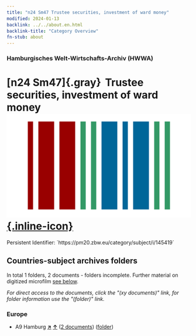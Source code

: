 ```yaml
---
title: "n24 Sm47 Trustee securities, investment of ward money"
modified: 2024-01-13
backlink: ../../about.en.html
backlink-title: "Category Overview"
fn-stub: about
---
```


### Hamburgisches Welt-Wirtschafts-Archiv (HWWA)

# [n24 Sm47]{.gray}&#8201; Trustee securities, investment of ward money &#160; [![Wikidata](/images/Wikidata-logo.svg "Wikidata"){.inline-icon}](http://www.wikidata.org/entity/Q104711065)

<div class="hint">Persistent Identifier: `https://pm20.zbw.eu/category/subject/i/145419`</div>







## Countries-subject archives folders







In total 1 folders, 2 documents - folders incomplete. Further material on digitized microfilm [see below](#filmsections).

_For direct access to the documents, click the "(xy documents)" link, for folder information use the "(folder)" link._



### Europe

- A9 Hamburg [**&nearr;**](../../../geo/i/140905/about.en.html "Hamburg (all folders)") [**&uarr;**](../../../geo/about.en.html#A9 "Country category system") (<a href="https://pm20.zbw.eu/iiifview/folder/sh/140905,145419" title="about: Hamburg : Trustee securities, investment of ward money" target="_blank">2 documents</a>) ([folder](../../../../folder/sh/1409xx/140905/1454xx/145419/about.en.html))



<a id="filmsections" />













